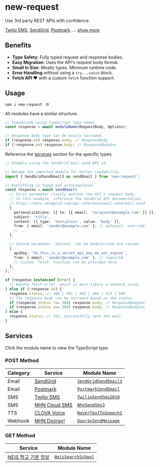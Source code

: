 [CLOVA Voice]: https://www.ncloud.com/product/aiService/clovaVoice
[NEIS 학교 기본 정보]: https://open.neis.go.kr/portal/data/service/selectServicePage.do?infId=OPEN17020190531110010104913&infSeq=2
[NHN Cloud SMS]: https://docs.nhncloud.com/ko/Notification/SMS/ko/Overview/
[NHN Dooray!]: https://dooray.com/
[Postmark]: https://postmarkapp.com/
[SendGrid]: https://sendgrid.com/
[Twilio SMS]: https://www.twilio.com/

# new-request

Use 3rd party REST APIs with confidence.

[Twilio SMS], [SendGrid], [Postmark], … [show more](#services)

## Benefits

- **Type Safety**: Fully typed request and response bodies.
- **Easy Migration**: Uses the API's request body format.
- **Small in Size**: Mostly types. Minimum runtime code.
- **Error Handling** without using a `try...catch` block.
- **Fetch API ❤️** with a custom `fetch` function support.

## Usage

```shell
npm i new-request -D
```

All modules have a similar structure.

```ts
// Pseudocode using TypeScript type names.
const response = await moduleName(RequestBody, Options);

// Response body type can be easily narrowed.
if (response.ok) response.body; // ResponseBody
if (!response.ok) response.body; // ResponseBody4xx
```

Reference the [services](#services) section for the specific types.

```ts
// Example using the SendGrid mail send API v3.

// Rename the imported module for better readability.
import { SendGridSendEmail3 as sendEmail } from 'new-request';

// Everything is typed and autocompleted.
const response = await sendEmail(
  // First parameter closely matches the API's request body.
  // In this example, reference the SendGrid API documentation.
  // https://docs.sendgrid.com/api-reference/mail-send/mail-send
  {
    personalizations: [{ to: [{ email: 'recipient@example.com' }] }],
    subject: 'title',
    content: [{ type: 'text/plain', value: 'body' }],
    from: { email: 'sender@example.com' }, // optional, override
    // ...
  },

  // Second parameter `options` can be modularized and reused.
  {
    apiKey: 'SG.this_is_a_secret_api_key.do_not_expose',
    from: { email: 'sender@example.com' }, // required
    // Custom `fetch` function can be provided here.
  },
);

if (response instanceof Error) {
  // Handle fetch error, which is most-likely a network issue.
} else if (!response.ok) {
  response.status; // 400 | 401 | 403 | 404 | 413 | 500
  // The response body can be narrowed based on the status.
  if (response.status !== 500) response.body; // ResponseBody4xx
  if (response.status === 500) response.body; // ResponseBody5xx
} else {
  response.status; // 202, Successfully sent the mail.
}
```

## Services

Click the module name to view the TypeScript type.

### POST Method

| Category | Service         | Module Name                                                    |
| -------- | --------------- | -------------------------------------------------------------- |
| Email    | [SendGrid]      | [`SendGridSendEmail3`](src/email/send-grid/v3/POST/types.ts)   |
| Email    | [Postmark]      | [`PostmarkSendEmail`](src/email/postmark/POST/types.ts)        |
| SMS      | [Twilio SMS]    | [`TwilioSendSms2010`](src/sms/twilio/2010-04-01/POST/types.ts) |
| SMS      | [NHN Cloud SMS] | [`NhnSendSms3`](src/sms/nhn/3.0/POST/types.ts)                 |
| TTS      | [CLOVA Voice]   | [`NaverTextToSpeech1`](src/tts/naver/v1/types.ts)              |
| Webhook  | [NHN Dooray!]   | [`DooraySendMessage`](src/webhook/dooray/POST/types.ts)        |

### GET Method

| Service               | Module Name                                       |
| --------------------- | ------------------------------------------------- |
| [NEIS 학교 기본 정보] | [`NeisSearchSchool`](src/misc/neis/info/types.ts) |
